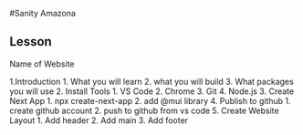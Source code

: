 #Sanity Amazona

## Lesson

Name of Website

1.Introduction
    1. What you will learn
    2. what you will build
    3. What packages you will use
2. Install Tools
    1. VS Code
    2. Chrome
    3. Git
    4. Node.js
3. Create Next App
    1. npx create-next-app
    2. add @mui library
4. Publish to github
    1. create github account
    2. push to github from vs code
5. Create Website Layout
    1. Add header
    2. Add main
    3. Add footer